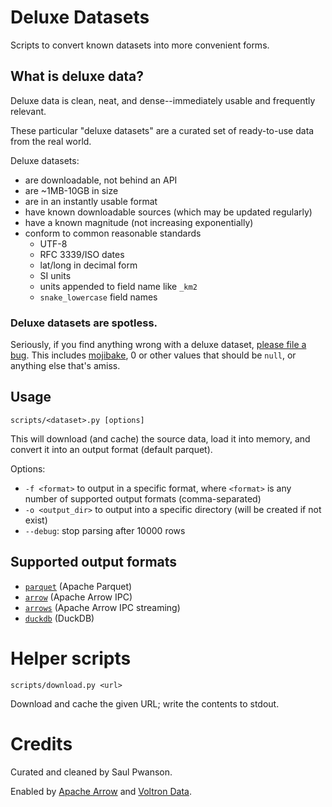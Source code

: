 # Deluxe Datasets

Scripts to convert known datasets into more convenient forms.

## What is deluxe data?

Deluxe data is clean, neat, and dense--immediately usable and frequently relevant.

These particular "deluxe datasets" are a curated set of ready-to-use data from the real world.

Deluxe datasets:

  - are downloadable, not behind an API
  - are ~1MB-10GB in size
  - are in an instantly usable format
  - have known downloadable sources (which may be updated regularly)
  - have a known magnitude (not increasing exponentially)
  - conform to common reasonable standards
    - UTF-8
    - RFC 3339/ISO dates
    - lat/long in decimal form
    - SI units
    - units appended to field name like `_km2`
    - `snake_lowercase` field names

### Deluxe datasets are spotless.

Seriously, if you find anything wrong with a deluxe dataset, [please file a bug](issues).
This includes [mojibake](), 0 or other values that should be `null`, or anything else that's amiss.

## Usage

    scripts/<dataset>.py [options]

This will download (and cache) the source data, load it into memory, and convert it into an output format (default parquet).

Options:

- `-f <format>` to output in a specific format, where `<format>` is any number of supported output formats (comma-separated)
- `-o <output_dir>` to output into a specific directory (will be created if not exist)
- `--debug`: stop parsing after 10000 rows

## Supported output formats

- [`parquet`]() (Apache Parquet)
- [`arrow`]() (Apache Arrow IPC)
- [`arrows`]() (Apache Arrow IPC streaming)
- [`duckdb`]() (DuckDB)

# Helper scripts

    scripts/download.py <url>

Download and cache the given URL; write the contents to stdout.

# Credits

Curated and cleaned by Saul Pwanson.

Enabled by [Apache Arrow]() and [Voltron Data]().
